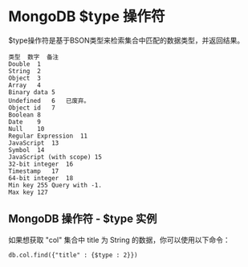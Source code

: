 
# MongoDB $type 操作符

$type操作符是基于BSON类型来检索集合中匹配的数据类型，并返回结果。

```angular2html
类型	数字	备注
Double	1	 
String	2	 
Object	3	 
Array	4	 
Binary data	5	 
Undefined	6	已废弃。
Object id	7	 
Boolean	8	 
Date	9	 
Null	10	 
Regular Expression	11	 
JavaScript	13	 
Symbol	14	 
JavaScript (with scope)	15	 
32-bit integer	16	 
Timestamp	17	 
64-bit integer	18	 
Min key	255	Query with -1.
Max key	127	 
```

## MongoDB 操作符 - $type 实例
如果想获取 "col" 集合中 title 为 String 的数据，你可以使用以下命令：
```angular2html
db.col.find({"title" : {$type : 2}})
```









